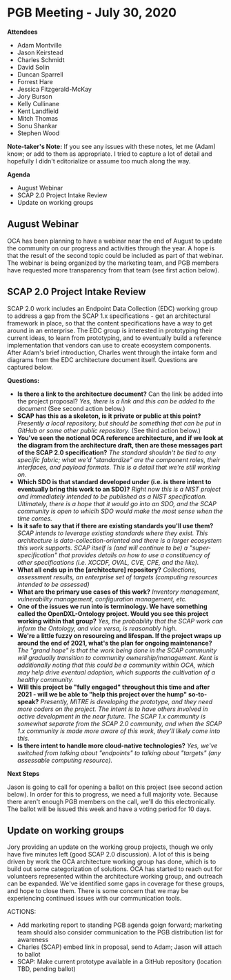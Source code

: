 # PGB Meeting - July 30, 2020

**Attendees**
  * Adam Montville
  * Jason Keirstead
  * Charles Schmidt
  * David Solin
  * Duncan Sparrell
  * Forrest Hare
  * Jessica Fitzgerald-McKay
  * Jory Burson
  * Kelly Cullinane
  * Kent Landfield
  * Mitch Thomas
  * Sonu Shankar
  * Stephen Wood

**Note-taker's Note:** If you see any issues with these notes, let me (Adam) know; or add to them as appropriate. I tried to capture a lot of detail and hopefully I didn't editorialize or assume too much along the way.

**Agenda**
  * August Webinar
  * SCAP 2.0 Project Intake Review
  * Update on working groups
  
  
## August Webinar
OCA has been planning to have a webinar near the end of August to update the community on our progress and activities through the year. A hope is that the result of the second topic could be included as part of that webinar. The webinar is being organized by the marketing team, and PGB members have requested more transparency from that team (see first action below).

## SCAP 2.0 Project Intake Review
SCAP 2.0 work includes an Endpoint Data Collection (EDC) working group to address a gap from the SCAP 1.x specifications - get an architectural framework in place, so that the content specifications have a way to get around in an enterprise. The EDC group is interested in prototyping their current ideas, to learn from prototyping, and to eventually build a reference implementation that vendors can use to create ecosystem components. After Adam's brief introduction, Charles went through the intake form and diagrams from the EDC architecture document itself. Questions are captured below.

**Questions:**

  * **Is there a link to the architecture document?** Can the link be added into the project proposal? *Yes, there is a link and this can be added to the document* (See second action below.)
  * **SCAP has this as a skeleton, is it private or public at this point?** *Presently a local repository, but should be something that can be put in GitHub or some other public repository.* (See third action below.)
  * **You've seen the notional OCA reference architecture, and if we look at the diagram from the architecture draft, then are these messages part of the SCAP 2.0 specification?** *The standard shouldn't be tied to any specific fabric; what we'd "standardize" are the component roles, their interfaces, and payload formats. This is a detail that we're still working on.*
  * **Which SDO is that standard developed under (i.e. is there intent to eventually bring this work to an SDO)?** *Right now this is a NIST project and immediately intended to be published as a NIST specification. Ultimately, there is a hope that it would go into an SDO, and the SCAP community is open to whicih SDO would make the most sense when the time comes.*
  * **Is it safe to say that if there are existing standards you'll use them?** *SCAP intends to leverage existing standards where they exist. This architecture is data-collection-oriented and there is a larger ecosystem this work supports. SCAP itself is (and will continue to be) a "super-specification" that provides details on how to use a constituency of other specifications (i.e. XCCDF, OVAL, CVE, CPE, and the like).*
  * **What all ends up in the [architecture] repository?** *Collections, assessment results, an enterprise set of targets (computing resources intended to be assessed)*
  * **What are the primary use cases of this work?** *Inventory management, vulnerability management, configuration management, etc.*
  * **One of the issues we run into is terminology. We have something called the OpenDXL-Ontology project. Would you see this project working within that group?** *Yes, the probability that the SCAP work can inform the Ontology, and vice versa, is reasonably high.*
  * **We're a little fuzzy on resourcing and lifespan. If the project wraps up around the end of 2021, what's the plan for ongoing maintenance?** *The "grand hope" is that the work being done in the SCAP community will gradually transition to community ownership/management. Kent is additionally noting that this could be a community within OCA, which may help drive eventual adoption, which supports the cultivation of a healthy community.*
  * **Will this project be "fully engaged" throughout this time and after 2021 - will we be able to "help this project over the hump" so-to-speak?** *Presently, MITRE is developing the prototype, and they need more coders on the project. The intent is to have others involved in active development in the near future. The SCAP 1.x community is somewhat separate from the SCAP 2.0 community, and when the SCAP 1.x community is made more aware of this work, they'll likely come into this.*
  * **Is there intent to handle more cloud-native technologies?** *Yes, we've switched from talking about "endpoints" to talking about "targets" (any assessable computing resource).*
  
**Next Steps**

Jason is going to call for opening a ballot on this project (see second action below). In order for this to progress, we need a full majority vote. Because there aren't enough PGB members on the call, we'll do this electronically. The ballot will be issued this week and have a voting period for 10 days. 

## Update on working groups
Jory providing an update on the working group projects, though we only have five minutes left (good SCAP 2.0 discussion). A lot of this is being driven by work the OCA architecture working group has done, which is to build out some categorization of solutions. OCA has started to reach out for volunteers represented within the architecture working group, and outreach can be expanded. We've identified some gaps in coverage for these groups, and hope to close them. There is some concern that we may be experiencing continued issues with our communication tools.


ACTIONS:
  * Add marketing report to standing PGB agenda goign forward; marketing team should also consider communication to the PGB distribution list for awareness
  * Charles (SCAP) embed link in proposal, send to Adam; Jason will attach to ballot
  * SCAP: Make current prototype available in a GitHub repository (location TBD, pending ballot)
    
    
  
  
